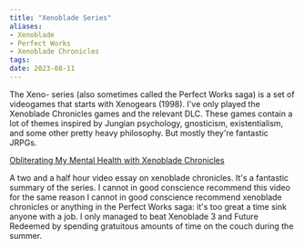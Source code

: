```yaml
---
title: "Xenoblade Series"
aliases:
- Xenoblade
- Perfect Works
- Xenoblade Chronicles
tags:
date: 2023-08-11
---
```


The Xeno- series (also sometimes called the Perfect Works saga) is a set of videogames that starts with Xenogears (1998). I've only played the Xenoblade Chronicles games and the relevant DLC. These games contain a lot of themes inspired by Jungian psychology, gnosticism, existentialism, and some other pretty heavy philosophy. But mostly they're fantastic JRPGs.


[Obliterating My Mental Health with Xenoblade Chronicles](https://www.youtube.com/watch?v=pjyNxtpLvh0)

A two and a half hour video essay on xenoblade chronicles. It's a fantastic summary of the series. I cannot in good conscience recommend this video for the same reason I cannot in good conscience recommend xenoblade chronicles or anything in the Perfect Works saga: it's too great a time sink anyone with a job. I only managed to beat Xenoblade 3 and Future Redeemed by spending gratuitous amounts of time on the couch during the summer.